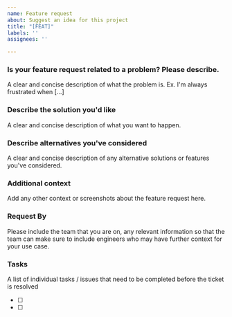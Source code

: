 ```yaml
---
name: Feature request
about: Suggest an idea for this project
title: "[FEAT]"
labels: ''
assignees: ''

---
```


### Is your feature request related to a problem? Please describe.

A clear and concise description of what the problem is. Ex. I'm always frustrated when [...]

### Describe the solution you'd like

A clear and concise description of what you want to happen.

### Describe alternatives you've considered

A clear and concise description of any alternative solutions or features you've considered.

### Additional context
Add any other context or screenshots about the feature request here.

### Request By

Please include the team that you are on, any relevant information so that the team can make sure to include engineers who may have further context for your use case.


### Tasks

A list of individual tasks / issues that need to be completed before the ticket is resolved

- [ ]
- [ ]

